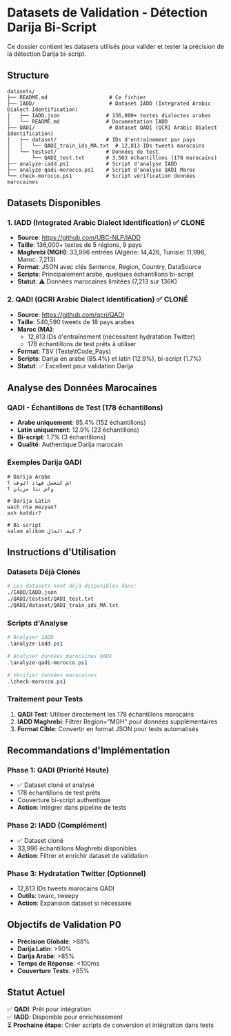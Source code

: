 # Datasets de Validation - Détection Darija Bi-Script

Ce dossier contient les datasets utilisés pour valider et tester la précision de la détection Darija bi-script.

## Structure

```
datasets/
├── README.md                    # Ce fichier
├── IADD/                        # Dataset IADD (Integrated Arabic Dialect Identification)
│   ├── IADD.json               # 136,000+ textes dialectes arabes
│   └── README.md               # Documentation IADD
├── QADI/                        # Dataset QADI (QCRI Arabic Dialect Identification)
│   ├── dataset/                # IDs d'entraînement par pays
│   │   └── QADI_train_ids_MA.txt  # 12,813 IDs tweets marocains
│   └── testset/                # Données de test
│       └── QADI_test.txt       # 3,503 échantillons (178 marocains)
├── analyze-iadd.ps1            # Script d'analyse IADD
├── analyze-qadi-morocco.ps1    # Script d'analyse QADI Maroc
└── check-morocco.ps1           # Script vérification données marocaines
```

## Datasets Disponibles

### 1. IADD (Integrated Arabic Dialect Identification) ✅ CLONÉ
- **Source**: https://github.com/UBC-NLP/IADD
- **Taille**: 136,000+ textes de 5 régions, 9 pays
- **Maghrebi (MGH)**: 33,996 entrées (Algérie: 14,426, Tunisie: 11,998, Maroc: 7,213)
- **Format**: JSON avec clés Sentence, Region, Country, DataSource
- **Scripts**: Principalement arabe, quelques échantillons bi-script
- **Statut**: ⚠️ Données marocaines limitées (7,213 sur 136K)

### 2. QADI (QCRI Arabic Dialect Identification) ✅ CLONÉ
- **Source**: https://github.com/qcri/QADI
- **Taille**: 540,590 tweets de 18 pays arabes
- **Maroc (MA)**: 
  - 12,813 IDs d'entraînement (nécessitent hydratation Twitter)
  - 178 échantillons de test prêts à utiliser
- **Format**: TSV (Texte\tCode_Pays)
- **Scripts**: Darija en arabe (85.4%) et latin (12.9%), bi-script (1.7%)
- **Statut**: ✅ Excellent pour validation Darija

## Analyse des Données Marocaines

### QADI - Échantillons de Test (178 échantillons)
- **Arabe uniquement**: 85.4% (152 échantillons)
- **Latin uniquement**: 12.9% (23 échantillons)
- **Bi-script**: 1.7% (3 échantillons)
- **Qualité**: Authentique Darija marocain

### Exemples Darija QADI
```
# Darija Arabe
اش كتعمل فهاد الوقت ؟
واش نتا مزيان ؟

# Darija Latin
wach nta mezyan?
ash katdir?

# Bi-script
salam alikom كيف الحال ?
```

## Instructions d'Utilisation

### Datasets Déjà Clonés
```bash
# Les datasets sont déjà disponibles dans:
./IADD/IADD.json
./QADI/testset/QADI_test.txt
./QADI/dataset/QADI_train_ids_MA.txt
```

### Scripts d'Analyse
```powershell
# Analyser IADD
.\analyze-iadd.ps1

# Analyser données marocaines QADI
.\analyze-qadi-morocco.ps1

# Vérifier données marocaines
.\check-morocco.ps1
```

### Traitement pour Tests
1. **QADI Test**: Utiliser directement les 178 échantillons marocains
2. **IADD Maghrebi**: Filtrer Region="MGH" pour données supplémentaires
3. **Format Cible**: Convertir en format JSON pour tests automatisés

## Recommandations d'Implémentation

### Phase 1: QADI (Priorité Haute)
- ✅ Dataset cloné et analysé
- 178 échantillons de test prêts
- Couverture bi-script authentique
- **Action**: Intégrer dans pipeline de tests

### Phase 2: IADD (Complément)
- ✅ Dataset cloné
- 33,996 échantillons Maghrebi disponibles
- **Action**: Filtrer et enrichir dataset de validation

### Phase 3: Hydratation Twitter (Optionnel)
- 12,813 IDs tweets marocains QADI
- **Outils**: twarc, tweepy
- **Action**: Expansion dataset si nécessaire

## Objectifs de Validation P0

- **Précision Globale**: >88%
- **Darija Latin**: >90%
- **Darija Arabe**: >85%
- **Temps de Réponse**: <100ms
- **Couverture Tests**: >85%

## Statut Actuel

✅ **QADI**: Prêt pour intégration  
✅ **IADD**: Disponible pour enrichissement  
⏳ **Prochaine étape**: Créer scripts de conversion et intégration dans tests